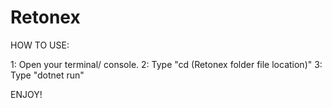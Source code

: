 # Retonex
HOW TO USE:

1: Open your terminal/ console.
2: Type "cd (Retonex folder file location)"
3: Type "dotnet run"

ENJOY!
